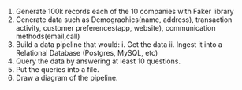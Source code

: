 1. Generate 100k records each of the 10 companies with Faker library
2. Generate data such as Demograohics(name, address), transaction activity, customer preferences(app, website), communication methods(email,call)
3. Build a data pipeline that would:
   i. Get the data
   ii. Ingest it into a Relational Database (Postgres, MySQL, etc)
4. Query the data by answering at least 10 questions.
5. Put the queries into a file.
6. Draw a diagram of the pipeline.

